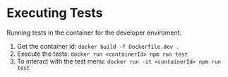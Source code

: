 # Executing Tests
Running tests in the container for the developer enviroment.  
1. Get the container id: ```docker build -f Dockerfile.dev .```  
2. Execute the tests: ```docker run <containerId> npm run test```
3. To interact with the test menu: ```docker run -it <containerId> npm run test```

